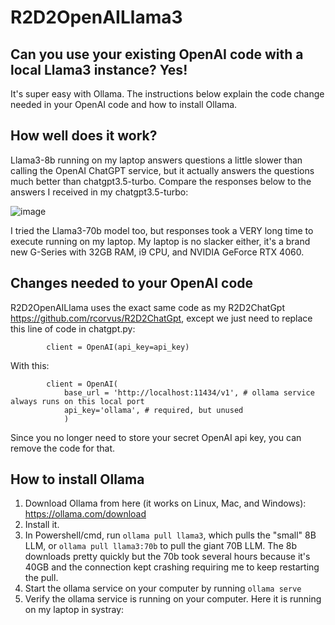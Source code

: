 # R2D2OpenAILlama3
## Can you use your existing OpenAI code with a local Llama3 instance?  Yes!  
It's super easy with Ollama.  The instructions below explain the code change needed in your OpenAI code and how to install Ollama.  

## How well does it work?
Llama3-8b running on my laptop answers questions a little slower than calling the OpenAI ChatGPT service, but it actually answers the questions much better than chatgpt3.5-turbo. Compare the responses below to the answers I received in my chatgpt3.5-turbo:  

![image](https://github.com/rcorvus/R2D2OpenAILlama3/assets/5025458/79d854bd-6461-4ad8-9c69-f4e5ac3b1bba)  

I tried the Llama3-70b model too, but responses took a VERY long time to execute running on my laptop.  My laptop is no slacker either, it's a brand new G-Series with 32GB RAM, i9 CPU, and NVIDIA GeForce RTX 4060.

## Changes needed to your OpenAI code
R2D2OpenAILlama uses the exact same code as my R2D2ChatGpt https://github.com/rcorvus/R2D2ChatGpt,
except we just need to replace this line of code in chatgpt.py:

```
        client = OpenAI(api_key=api_key)
```
With this:
```
        client = OpenAI(
            base_url = 'http://localhost:11434/v1', # ollama service always runs on this local port
            api_key='ollama', # required, but unused
            )
```

Since you no longer need to store your secret OpenAI api key, you can remove the code for that.

## How to install Ollama

1. Download Ollama from here (it works on Linux, Mac, and Windows):  https://ollama.com/download
2. Install it.
3. In Powershell/cmd, run ```ollama pull llama3```, which pulls the "small" 8B LLM, or ```ollama pull llama3:70b``` to pull the giant 70B LLM.  The 8b downloads pretty quickly but the 70b took several hours because it's 40GB and the connection kept crashing requiring me to keep restarting the pull.
4. Start the ollama service on your computer by running ```ollama serve```
5.  Verify the ollama service is running on your computer.  Here it is running on my laptop in systray:
